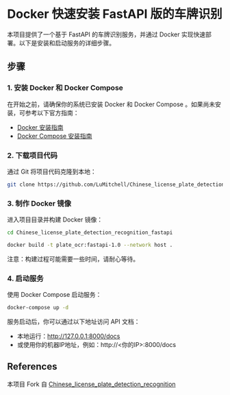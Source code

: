 # Docker 快速安装 FastAPI 版的车牌识别

本项目提供了一个基于 FastAPI 的车牌识别服务，并通过 Docker 实现快速部署。以下是安装和启动服务的详细步骤。

## 步骤

### 1. 安装 Docker 和 Docker Compose
在开始之前，请确保你的系统已安装 Docker 和 Docker Compose 。如果尚未安装，可参考以下官方指南：
- [Docker 安装指南](https://docs.docker.com/get-docker/)
- [Docker Compose 安装指南](https://docs.docker.com/compose/install/)

### 2. 下载项目代码
通过 Git 将项目代码克隆到本地：
```bash
git clone https://github.com/LuMitchell/Chinese_license_plate_detection_recognition_fastapi.git
```

### 3. 制作 Docker 镜像
进入项目目录并构建 Docker 镜像：
```bash
cd Chinese_license_plate_detection_recognition_fastapi

docker build -t plate_ocr:fastapi-1.0 --network host .
```
注意：构建过程可能需要一些时间，请耐心等待。

### 4. 启动服务
使用 Docker Compose 启动服务：
```bash
docker-compose up -d
```
服务启动后，你可以通过以下地址访问 API 文档：

- 本地运行：http://127.0.0.1:8000/docs
- 或使用你的机器IP地址，例如：http://<你的IP>:8000/docs

## References
本项目 Fork 自 [Chinese_license_plate_detection_recognition](https://github.com/we0091234/Chinese_license_plate_detection_recognition)
